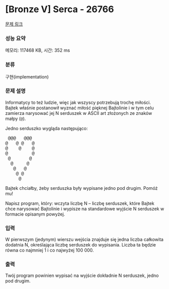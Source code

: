 # [Bronze V] Serca - 26766 

[문제 링크](https://www.acmicpc.net/problem/26766) 

### 성능 요약

메모리: 117468 KB, 시간: 352 ms

### 분류

구현(implementation)

### 문제 설명

<p>Informatycy to też ludzie, więc jak wszyscy potrzebują trochę miłości. Bajtek właśnie postanowił wyznać miłość pięknej Bajtolinie i w tym celu zamierza narysować jej N serduszek w ASCII art złożonych ze znaków małpy (<code>@</code>).</p>

<p>Jedno serduszko wygląda następująco:</p>

<pre> @@@   @@@ 
@   @ @   @
@    @    @
@         @
 @       @ 
  @     @  
   @   @   
    @ @    
     @     
</pre>

<p>Bajtek chciałby, żeby serduszka były wypisane jedno pod drugim. Pomóż mu!</p>

<p>Napisz program, który: wczyta liczbę N – liczbę serduszek, które Bajtek chce narysować Bajtolinie i wypisze na standardowe wyjście N serduszek w formacie opisanym powyżej.</p>

### 입력 

 <p>W pierwszym (jedynym) wierszu wejścia znajduje się jedna liczba całkowita dodatnia N, określająca liczbę serduszek do wypisania. Liczba ta będzie równa co najmniej 1 i co najwyżej 100 000.</p>

### 출력 

 <p>Twój program powinien wypisać na wyjście dokładnie N serduszek, jedno pod drugim.</p>


